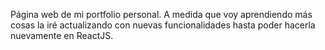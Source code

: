 Página web de mi portfolio personal. A medida que voy aprendiendo más cosas la iré actualizando con nuevas funcionalidades hasta poder hacerla nuevamente en ReactJS.